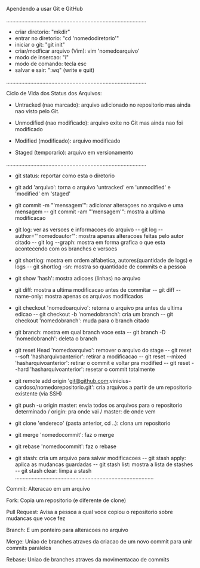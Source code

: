 Apendendo a usar Git e GitHub

.............................................................................................

- criar diretorio: "mkdir"
- entrar no diretorio: "cd 'nomedodiretorio'"
- iniciar o git: "git init"
- criar/modficar arquivo (Vim): vim 'nomedoarquivo'
- modo de insercao: "i"
- modo de comando: tecla esc
- salvar e sair: ":wq" (write e quit)

.............................................................................................

Ciclo de Vida dos Status dos Arquivos:

- Untracked (nao marcado):
arquivo adicionado no repositorio mas ainda nao visto pelo Git. 

- Unmodified (nao modificado):
arquivo exite no Git mas ainda nao foi modificado

- Modified (modificado):
arquivo modificado

- Staged (temporario):
arquivo em versionamento

.............................................................................................

- git status: reportar como esta o diretorio

- git add 'arquivo': torna o arquivo 'untracked' em 'unmodified' e 'modified' em 'staged'

- git commit -m "'mensagem'": adicionar alteraçoes no arquivo e uma mensagem
-- git commit -am "'mensagem'": mostra a ultima modificacao

- git log: ver as versoes e informacoes do arquivo
-- git log --author="'nomedoautor'": mostra apenas alteracoes feitas pelo autor citado
-- git log --graph: mostra em forma grafica o que esta acontecendo com os branches e versoes

- git shortlog: mostra em ordem alfabetica, autores(quantidade de logs) e logs
-- git shortlog -sn: mostra so quantidade de commits e a pessoa

- git show 'hash': mostra adicoes (linhas) no arquivo

- git diff: mostra a ultima modificacao antes de commitar
-- git diff --name-only: mostra apenas os arquivos modificados

- git checkout 'nomedoarquivo': retorna o arquivo pra antes da ultima edicao 
-- git checkout -b 'nomedobranch': cria um branch
-- git checkout 'nomedobranch': muda para o branch citado

- git branch: mostra em qual branch voce esta
-- git branch -D 'nomedobranch': deleta o branch 

- git reset Head 'nomedoarquivo': remover o arquivo do stage
-- git reset --soft 'hasharquivoanterior': retirar a modificacao
-- git reset --mixed 'hasharquivoanterior': retirar o commit e voltar pra modified
-- git reset --hard 'hasharquivoanterior': resetar o commit totalmente

- git remote add origin 'git@github.com:vinicius-cardoso/nomedorepositorio.git': cria arquivos a partir de um repositorio existente (via SSH)

- git push -u origin master: envia todos os arquivos para o repositorio determinado / origin: pra onde vai / master: de onde vem

- git clone 'endereco' (pasta anterior, cd ..): clona um repositorio 

- git merge 'nomedocommit': faz o merge

- git rebase 'nomedocommit': faz o rebase

- git stash: cria um arquivo para salvar modificacoes
-- git stash apply: aplica as mudancas guardadas
-- git stash list: mostra a lista de stashes
-- git stash clear: limpa a stash
............................................................................................

Commit: Alteracao em um arquivo

Fork: Copia um repositorio (e diferente de clone)

Pull Request: Avisa a pessoa a qual voce copiou o repositorio sobre mudancas que voce fez

Branch: E um ponteiro para alteracoes no arquivo 

Merge: Uniao de branches atraves da criacao de um novo commit para unir commits paralelos 

Rebase: Uniao de branches atraves da movimentacao de commits
